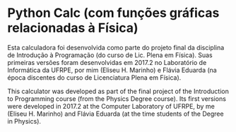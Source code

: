 # Python Calc (com funções gráficas relacionadas à Física)

Esta calculadora foi desenvolvida como parte do projeto final da disciplina de Introdução à Programação (do curso de Lic. Plena em Física).
Suas primeiras versões foram desenvolvidas em 2017.2 no Laboratório de Informática da UFRPE, por mim (Eliseu H. Marinho) e Flávia Eduarda
(na época discentes do curso de Licenciatura Plena em Física).


This calculator was developed as part of the final project of the Introduction to Programming course (from the Physics Degree course).
Its first versions were developed in 2017.2 at the Computer Laboratory of UFRPE, by me (Eliseu H. Marinho) and Flávia Eduarda
(at the time students of the Degree in Physics).
